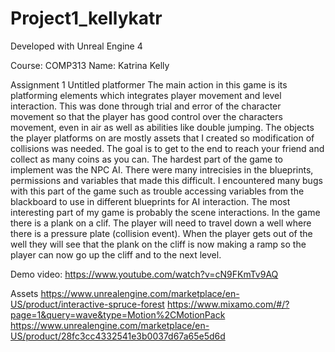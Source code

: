 # Project1_kellykatr

Developed with Unreal Engine 4

Course: COMP313
Name: Katrina Kelly

Assignment 1
Untitled platformer
The main action in this game is its platforming elements which integrates player movement and level interaction. This was done through trial and error of the character movement so that the player has good control over the characters movement, even in air as well as abilities like double jumping. The objects the player platforms on are mostly assets that I created so modification of collisions was needed. The goal is to get to the end to reach your friend and collect as many coins as you can.
The hardest part of the game to implement was the NPC AI. There were many intrecisies in the blueprints, permissions and variables that made this difficult. I encountered many bugs with this part of the game such as trouble accessing variables from the blackboard to use in different blueprints for AI interaction.
The most interesting part of my game is probably the scene interactions. In the game there is a plank on a clif. The player will need to travel down a well where there is a pressure plate (collision event). When the player gets out of the well they will see that the plank on the cliff is now making a ramp so the player can now go up the cliff and to the next level.

Demo video: https://www.youtube.com/watch?v=cN9FKmTv9AQ

Assets 
https://www.unrealengine.com/marketplace/en-US/product/interactive-spruce-forest
https://www.mixamo.com/#/?page=1&query=wave&type=Motion%2CMotionPack
https://www.unrealengine.com/marketplace/en-US/product/28fc3cc4332541e3b0037d67a65e5d6d

